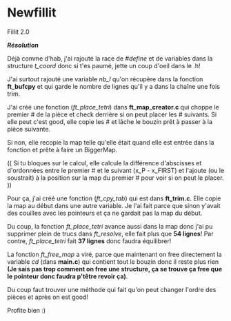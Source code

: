 # Newfillit
Fillit 2.0

<b><i>Résolution</i></b>

Déjà comme d'hab, j'ai rajouté la race de <i>#define</i> et de variables dans la structure <i>t_coord</i> donc si t'es paumé, jette un coup d'oeil dans le .h!

J'ai surtout rajouté une variable <i>nb_l</i> qu'on récupère dans la fonction <b>ft_bufcpy</b> et qui garde le nombre de lignes qu'il y a dans la chaîne une fois trim.

J'ai créé une fonction (<i>ft_place_tetri</i>) dans <b>ft_map_creator.c</b> qui choppe le premier # de la pièce et check derrière si on peut placer les # suivants. Si elle peut c'est good, elle copie les # et lâche le bouzin prêt à passer à la pièce suivante.

Si non, elle recopie la map telle qu'elle était quand elle est entrée dans la fonction et prête à faire un BiggerMap.

(( Si tu bloques sur le calcul, elle calcule la différence d'abscisses et d'ordonnées entre le premier # et le suivant (x_P - x_FIRST) et l'ajoute (ou le soustrait) à la position sur la map du premier # pour voir si on peut le placer. ))

Pour ça, j'ai créé une fonction (<i>ft_cpy_tab</i>) qui est dans <b>ft_trim.c</b>. Elle copie la map au début dans une autre variable. Je l'ai fait parce que sinon y'avait des couilles avec les pointeurs et ça ne gardait pas la map du début.

Du coup, la fonction <i>ft_place_tetri</i> avance aussi dans la map donc j'ai pu supprimer plein de trucs dans <i>ft_resolve</i>, elle fait plus que <b>54 lignes</b>! Par contre, <i>ft_place_tetri</i> fait <b>37 lignes</b> donc faudra équilibrer!

La fonction <i>ft_free_map</i> a viré, parce que maintenant on free directement la variable <i>cd</i> (dans <b>main.c</b>) qui contient tout le bouzin donc il reste plus rien <b>(Je sais pas trop comment on free une structure, ça se trouve ça free que le pointeur donc faudra p'têtre revoir ça)</b>.

Du coup faut trouver une méthode qui fait qu'on peut changer l'ordre des pièces et après on est good!

Profite bien :)
